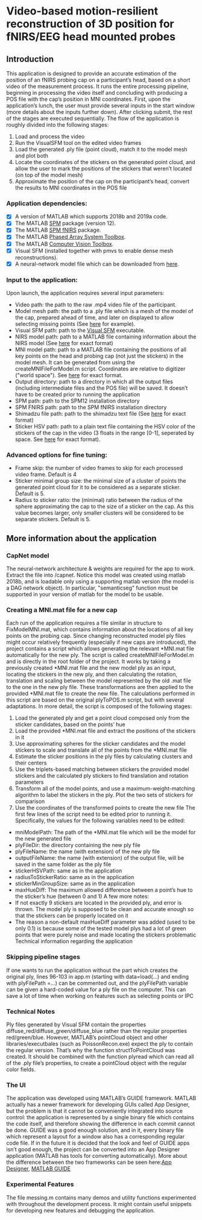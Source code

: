 # Video-based motion-resilient reconstruction of 3D position for fNIRS/EEG head mounted probes
## Introduction
This application is designed to provide an accurate estimation of the position of an fNIRS probing cap on a participant’s head, based on a short video of the measurement process. It runs the entire processing pipeline, beginning in processing the video itself and concluding with producing a POS file with the cap’s position in MNI coordinates.
First, upon the application’s lunch, the user must provide several inputs in the start window (more details about the inputs further down). After clicking submit, the rest of the stages are executed sequentially. The flow of the application is roughly divided into the following stages:
1.	Load and process the video
2.	Run the VisualSFM tool on the edited video frames
3.	Load the generated .ply file (point cloud), match it to the model mesh and plot both
4.	Locate the coordinates of the stickers on the generated point cloud, and allow the user to mark the positions of the stickers that weren’t located (on top of the model mesh)
5.	Approximate the position of the cap on the participant’s head, convert the results to MNI coordinates in the POS file
### Application dependencies:
-	[x] A version of MATLAB which supports 2018b and 2019a code.
-	[x] The MATLAB [SPM](https://www.fil.ion.ucl.ac.uk/spm/) package (version 12).
-	[x] The MATLAB [SPM fNIRS](https://www.nitrc.org/projects/spm_fnirs/) package.
- [x] The MATLAB [Phased Array System Toolbox](https://www.mathworks.com/products/phased-array.html).
- [x] The MATLAB [Computer Vision Toolbox](https://www.mathworks.com/products/computer-vision.html).
-	[x] Visual SFM (installed together with pmvs to enable dense mesh reconstructions).
- [x] A neural-network model file which can be downloaded from [here](https://www.cs.tau.ac.il/~yotamerel/model.rar).
### Input to the application:
Upon launch, the application requires several input parameters:
- Video path: the path to the raw .mp4 video file of the participant.
- Model mesh path: the path to a .ply file which is a mesh of the model of the cap, prepared ahead of time, and later on displayed to allow selecting missing points (See [here](example_files/AdultModelMesh.ply) for example).
-	Visual SFM path: path to the [Visual SFM](http://ccwu.me/vsfm/) executable.
- NIRS model path: path to a MATLAB file containing information about the NIRS model (See [here](example_files/NIRS_adult.mat) for exact format)
- MNI model path: path to a MATLAB file containing the positions of all key points on the head and probing cap (not just the stickers) in the model mesh. It can be generated from using the createMNIFileForModel.m script. Coordinates are relative to digitizer ("world space"). See [here](example_files/FixModelMNI.mat) for exact format.
- Output directory: path to a directory in which all the output files (including intermediate files and the POS file) will be saved. It doesn’t have to be created prior to running the application
- SPM path: path to the SPM12 installation directory
- SPM FNIRS path: path to the SPM fNIRS installation directory
- Shimadzu file path: path to the shimadzu text file (See [here](example_files/adult.txt) for exact format)
- Sticker HSV path: path to a plain text file containing the HSV color of the stickers of the cap in the video (3 floats in the range [0-1], seperated by space. See [here](example_files/stickerHSV.txt) for exact format).
### Advanced options for fine tuning:
-	Frame skip: the number of video frames to skip for each processed video frame. Default is 4
-	Sticker minimal group size: the minimal size of a cluster of points the generated point cloud for it to be considered as a separate sticker. Default is 5.
-	Radius to sticker ratio: the (minimal) ratio between the radius of the sphere approximating the cap to the size of a sticker on the cap. As this value becomes larger, only smaller clusters will be considered to be separate stickers. Default is 5.
## More information about the application
### CapNet model
The neural-network architecture & weights are required for the app to work. Extract the file into /capnet. Notice this model was created using matlab 2018b, and is loadable only using a supporting matlab version (the model is a DAG network object).
In particular, "semanticseg" function must be supported in your version of matlab for the model to be usable.
### Creating a MNI.mat file for a new cap
Each run of the application requires a file similar in structure to FixModelMNI.mat, which contains information about the locations of all key points on the probing cap. Since changing reconstructed model ply files might occur relatively frequently (especially if new caps are introduced), the project contains a script which allows generating the relevant *MNI.mat file automatically for the new ply. 
The script is called createMNIFileForModel.m and is directly in the root folder of the project. It works by taking a previously created *MNI.mat file and the new model ply as an input, locating the stickers in the new ply, and then calculating the rotation, translation and scaling between the model represented by the old .mat file to the one in the new ply file. These transformations are then applied to the provided *MNI.mat file to create the new file. 
The calculations performed in this script are based on the original plyToPOS.m script, but with several adaptations. In more detail, the script is composed of the following stages:
1.	Load the generated ply and get a point cloud composed only from the sticker candidates, based on the points’ hue
2.	Load the provided *MNI.mat file and extract the positions of the stickers in it
3.	Use approximating spheres for the sticker candidates and the model stickers to scale and translate all of the points from the *MNI.mat file
4.	Estimate the sticker positions in the ply files by calculating clusters and their centers
5.	Use the triplets-based matching between stickers the provided model stickers and the calculated ply stickers to find translation and rotation parameters
6.	Transform all of the model points, and use a maximum-weight-matching algorithm to label the stickers in the ply. Plot the two sets of stickers for comparison
7.	Use the coordinates of the transformed points to create the new file
The first few lines of the script need to be edited prior to running it. Specifically, the values for the following variables need to be edited:
-	mniModelPath: The path of the *MNI.mat file which will be the model for the new generated file
-	plyFileDir: the directory containing the new ply file
-	plyFileName: the name (with extension) of the new ply file
-	outputFileName: the name (with extension) of the output file, will be saved in the same folder as the ply file
-	stickerHSVPath: same as in the application
-	radiusToStickerRatio: same as in the application
-	stickerMinGroupSize: same as in the application
-	maxHueDiff: The maximum allowed difference between a point’s hue to the sticker’s hue (between 0 and 1)
A few more notes:
-	If not exactly 9 stickers are located in the provided ply, and error is thrown. The model ply is supposed to be clean and accurate enough so that the stickers can be properly located on it
-	The reason a non-default maxHueDiff parameter was added (used to be only 0.1) is because some of the tested model plys had a lot of green points that were purely noise and made locating the stickers problematic
Technical information regarding the application
### Skipping pipeline stages
If one wants to run the application without the part which creates the original ply, lines 96-103 in app.m (starting with data=load(…) and ending with plyFilePath =…) can be commented out, and the plyFilePath variable can be given a hard-coded value for a ply file on the computer. This can save a lot of time when working on features such as selecting points or IPC
### Technical Notes
Ply files generated by Visual SFM contain the properties diffuse_red/diffuse_green/diffuse_blue rather than the regular properties red/green/blue. However, MATLAB’s pointCloud object and other libraries/executbales (such as PoissonRecon.exe) expect the ply to contain the regular version. That’s why the function structToPointCloud was created. It should be combined with the function plyread which can read all of the .ply file’s properties, to create a pointCloud object with the regular color fields.
### The UI
The application was developed using MATLAB’s GUIDE framework. MATLAB actually has a newer framework for developing GUIs called App Designer, but the problem is that it cannot be conveniently integrated into source control: the application is represented by a single binary file which contains the code itself, and therefore showing the difference in each commit cannot be done. GUIDE was a good enough solution, and in it, every binary file which represent a layout for a window also has a corresponding regular code file. If in the future it is decided that the look and feel of GUIDE apps isn’t good enough, the project can be converted into an App Designer application (MATLAB has tools for converting automatically).
More about the difference between the two frameworks can be seen here:[App Designer](https://uk.mathworks.com/products/matlab/app-designer/comparing-guide-and-app-designer.html), [MATLAB GUIDE](https://uk.mathworks.com/help/matlab/creating_guis/about-the-simple-guide-gui-example.html)
### Experimental Features
The file messing.m contains many demos and utility functions experimented with throughout the development process. It might contain useful snippets for developing new features and debugging the application.
